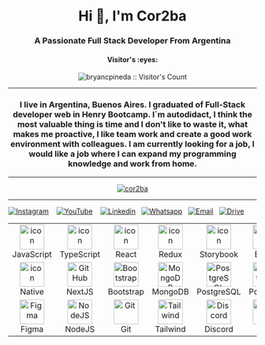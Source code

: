 <h1 align="center">Hi 👋, I'm Cor2ba</h1>
<h3 align="center">A Passionate Full Stack Developer From Argentina</h3>

<h4 align="center">Visitor's :eyes:</h4>

<p align="center"><img src="https://profile-counter.glitch.me/{cor2ba}/count.svg" alt="bryancpineda :: Visitor's Count" /></p>

---

<h3 align="center">I live in Argentina, Buenos Aires. I graduated of Full-Stack developer web in Henry Bootcamp. I´m autodidact, I think the most valuable thing is time and I don't like to waste it, what makes me proactive, I like team work and create a good work environment with colleagues. I am currently looking for a job, I would like a job where I can expand my programming knowledge and work from home.</h3>

---

<p align="center"> <a href="https://github.com/ryo-ma/github-profile-trophy"><img src="https://github-profile-trophy.vercel.app/?username=cor2ba" alt="cor2ba" /></a> </p>

---

[![Instagram](https://img.shields.io/badge/instagram-FA9700?style=for-the-badge&logo=instagram&logoColor=white)](https://www.instagram.com/_gabrielcordoba/?hl=es-la)&nbsp;&nbsp;&nbsp;
[![YouTube](https://img.shields.io/badge/youtube-FF0000?style=for-the-badge&logo=youtube&logoColor=white)](https://www.youtube.com/watch?v=QNXIWxXqoPY&ab_channel=Cor2ba)&nbsp;&nbsp;&nbsp;
[![Linkedin](https://img.shields.io/badge/linkedin-%231DA1F2.svg?style=for-the-badge&logo=Linkedin&logoColor=white)](https://www.linkedin.com/in/gabriel-cordoba/)&nbsp;&nbsp;
[![Whatsapp](https://img.shields.io/badge/whatsapp-%57EB3B.svg?style=for-the-badge&logo=Whatsapp&logoColor=white)](https://api.whatsapp.com/send/?phone=5491125837761&text&type=phone_number&app_absent=0)&nbsp;&nbsp;
[![Email](https://img.shields.io/badge/cordobagabrielignacio-%23E4405F.svg?style=for-the-badge&logo=Gmail&logoColor=white)](mailto:cordobagabrielignacio@gmail.com)&nbsp;&nbsp;
[![Drive](https://img.shields.io/badge/cv-AD00FF?style=for-the-badge&logo=&logoColor=white)](https://drive.google.com/file/d/1ues0NTvacqKbJau7R8sLJJjqboS8w_zd/view)&nbsp;&nbsp;

<table>
  <tr>
    <td align="center" width="75">
      <a href="#macropower-tech">
      <img src="https://techstack-generator.vercel.app/js-icon.svg" alt="icon" width="50" height="50" />
      </a>
      <br>JavaScript
    </td>
    <td align="center" width="75">
      <img src="https://techstack-generator.vercel.app/ts-icon.svg" alt="icon" width="50" height="50" />
      <br>TypeScript
    </td>
    <td align="center" width="75">
      <img src="https://techstack-generator.vercel.app/react-icon.svg" alt="icon" width="50" height="50" />
      <br>React
    </td>
    <td align="center" width="75">
      <img src="https://techstack-generator.vercel.app/redux-icon.svg" alt="icon" width="50" height="50" />
      <br>Redux
    </td>
    <td align="center" width="75">
      <img src="https://techstack-generator.vercel.app/storybook-icon.svg" alt="icon" width="50" height="50" />
      <br>Storybook
    </td>
    <td align="center" width="75">
      <img src="https://techstack-generator.vercel.app/eslint-icon.svg" alt="icon" width="50" height="50" />
      <br>ESlint
    </td>
    <td align="center" width="75">
      <img src="https://techstack-generator.vercel.app/restapi-icon.svg" alt="icon" width="50" height="50" />
      <br>Rest API
    </td>
    <td align="center" width="75">
      <img src="https://techstack-generator.vercel.app/prettier-icon.svg" alt="icon" width="50" height="50" />
      <br>Prettier
    </td>
     <td align="center" width="75">
      <img src="https://techstack-generator.vercel.app/github-icon.svg" alt="icon" width="50" height="50" />
      <br>GitHub
    </td>
     <td align="center" width="75">
       <img src="https://skillicons.dev/icons?i=linkedin" width="50" height="50" alt="Linkedin" />
       <br>Linkedin
     </td>
  </tr>
  <tr>
    <td align="center" width="75">
      <img src="https://skillicons.dev/icons?i=react" alt="icon" width="50" height="50" />
      <br>Native
    </td>
    <td align="center" width="75">
      <img src="https://skillicons.dev/icons?i=nextjs" width="50" height="50" alt="GitHub" />
      <br>NextJS
    </td>
    </td>
    <td align="center"  width="75">
      <img src="https://skillicons.dev/icons?i=bootstrap" width="50" height="50" alt="Bootstrap" />
      <br>Bootstrap
    </td>
    <td align="center" width="75">
      <img src="https://skillicons.dev/icons?i=mongodb" width="50" height="50" alt="MongoDB" />
      <br>MongoDB
    </td>
    <td align="center" width="75">
      <img src="https://skillicons.dev/icons?i=postgres" width="50" height="50" alt="PostgreSQL" />
      <br>PostgreSQL
    </td>
    <td align="center" width="75">
      <img src="https://user-images.githubusercontent.com/25181517/192109061-e138ca71-337c-4019-8d42-4792fdaa7128.png" width="50" height="50"                        alt="Postman"/>
      <br>Postman
    </td>
    <td align="center" width="75">
      <img src="https://skillicons.dev/icons?i=express" width="50" height="50" alt="Express" />
      <br>Express
    </td>
    <td align="center" width="75">
      <img src="https://skillicons.dev/icons?i=styledcomponents" width="50" height="50" alt="StyledComponents" />
      <br>StyledC
    </td>
    <td align="center"  width="75">
      <img src="https://skillicons.dev/icons?i=html" width="50" height="50" alt="HTML" />
      <br>HTML
    <td align="center" width="75">
      <img src="https://skillicons.dev/icons?i=css" width="50" height="50" alt="CSS" />
      <br>CSS
    </td>
  </tr>
  <tr>
    <td align="center" width="75">
      <img src="https://skillicons.dev/icons?i=figma" width="50" height="50" alt="Figma" />
      <br>Figma
    </td>
    <td align="center" width="75">
      <img src="https://skillicons.dev/icons?i=nodejs" width="50" height="50" alt="NodeJS" />
      <br>NodeJS
    </td>
    <td align="center" width="75"> 
      <img src="https://user-images.githubusercontent.com/25181517/192108372-f71d70ac-7ae6-4c0d-8395-51d8870c2ef0.png" width="50" height="50" alt="Git" />
      <br>Git
    </td>
    <td align="center" width="75">
      <img src="https://skillicons.dev/icons?i=tailwind" width="50" height="50" alt="Tailwind" />
      <br>Tailwind
    </td>
    <td align="center" width="75">
      <img src="https://skillicons.dev/icons?i=discord" width="50" height="50" alt="Discord" />
      <br>Discord
    </td>
    <td align="center" width="75">
      <img src="https://skillicons.dev/icons?i=vscode" width="50" height="50" alt="VSC" />
      <br>VSC
    </td>
    <td align="center" width="75">
      <img src="https://skillicons.dev/icons?i=materialui" width="50" height="50" alt="MaterialUI" />
      <br>MaterialUI
    </td>
    <td align="center" width="75">
      <img src="https://skillicons.dev/icons?i=heroku" width="50" height="50" alt="Heroku" />
      <br>Heroku
    </td>
    <td align="center" width="75">
      <img src="https://skillicons.dev/icons?i=vercel" width="50" height="50" alt="Vercel" />
      <br>Vercel
    </td>
    <td align="center" width="75">
      <img src="https://skillicons.dev/icons?i=netlify" width="50" height="50" alt="Netlify" />
      <br>Netlify
    </td>
   </tr>
</table>
